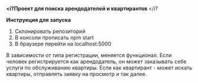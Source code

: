 <b><i?Проект для поиска арендодателей и квартирантов </b></i?

<b> Инструкция для запуска </b>

1. Склонировать репозиторий
2. В консоли прописать npm start
3. В браузере перейти на localhost:5000

В зависимости от типа регистрации, меняется функционал.
Если человек регистрируется как арендодатель, он может заказывать себе услуги по обслуживанию квартиры. Если как квартирант - может искать квартиры, отправлять заявку на просмотр и так далее.
